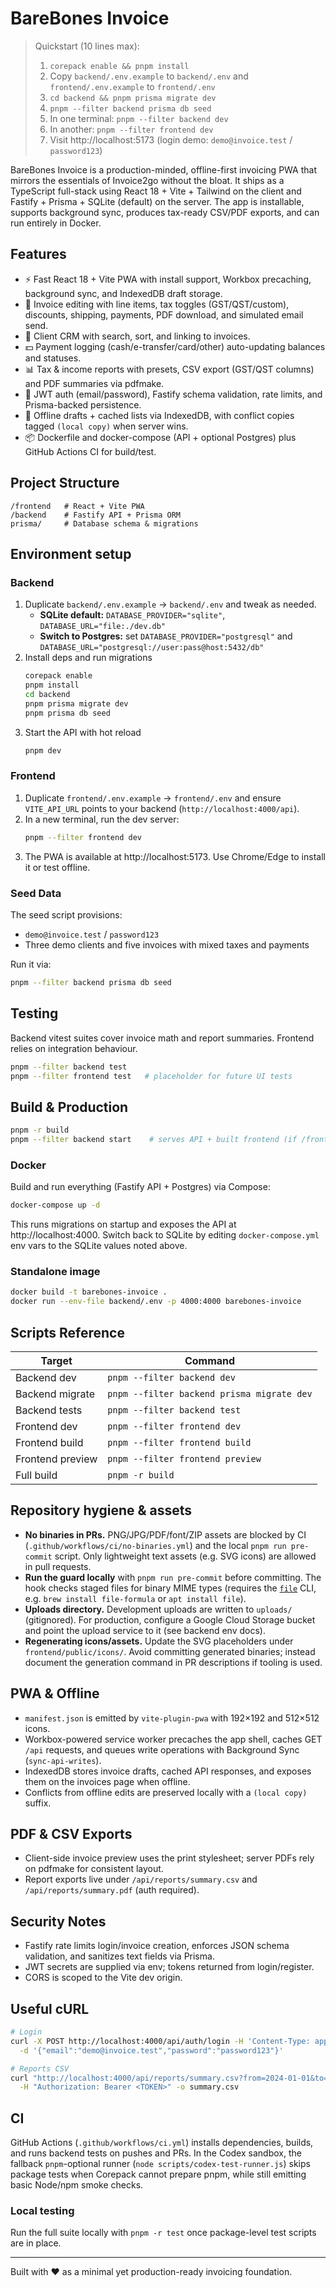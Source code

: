 # BareBones Invoice

> Quickstart (10 lines max):
> 1. `corepack enable && pnpm install`
> 2. Copy `backend/.env.example` to `backend/.env` and `frontend/.env.example` to `frontend/.env`
> 3. `cd backend && pnpm prisma migrate dev`
> 4. `pnpm --filter backend prisma db seed`
> 5. In one terminal: `pnpm --filter backend dev`
> 6. In another: `pnpm --filter frontend dev`
> 7. Visit http://localhost:5173 (login demo: `demo@invoice.test` / `password123`)

BareBones Invoice is a production-minded, offline-first invoicing PWA that mirrors the essentials of Invoice2go without the bloat. It ships as a TypeScript full-stack using React 18 + Vite + Tailwind on the client and Fastify + Prisma + SQLite (default) on the server. The app is installable, supports background sync, produces tax-ready CSV/PDF exports, and can run entirely in Docker.

## Features

- ⚡️ Fast React 18 + Vite PWA with install support, Workbox precaching, background sync, and IndexedDB draft storage.
- 🧾 Invoice editing with line items, tax toggles (GST/QST/custom), discounts, shipping, payments, PDF download, and simulated email send.
- 👥 Client CRM with search, sort, and linking to invoices.
- 💵 Payment logging (cash/e-transfer/card/other) auto-updating balances and statuses.
- 📊 Tax & income reports with presets, CSV export (GST/QST columns) and PDF summaries via pdfmake.
- 🔐 JWT auth (email/password), Fastify schema validation, rate limits, and Prisma-backed persistence.
- 🧱 Offline drafts + cached lists via IndexedDB, with conflict copies tagged `(local copy)` when server wins.
- 📦 Dockerfile and docker-compose (API + optional Postgres) plus GitHub Actions CI for build/test.

## Project Structure

```
/frontend   # React + Vite PWA
/backend    # Fastify API + Prisma ORM
prisma/     # Database schema & migrations
```

## Environment setup

### Backend

1. Duplicate `backend/.env.example` → `backend/.env` and tweak as needed.
   - **SQLite default:** `DATABASE_PROVIDER="sqlite"`, `DATABASE_URL="file:./dev.db"`
   - **Switch to Postgres:** set `DATABASE_PROVIDER="postgresql"` and `DATABASE_URL="postgresql://user:pass@host:5432/db"`
2. Install deps and run migrations
   ```bash
   corepack enable
   pnpm install
   cd backend
   pnpm prisma migrate dev
   pnpm prisma db seed
   ```
3. Start the API with hot reload
   ```bash
   pnpm dev
   ```

### Frontend

1. Duplicate `frontend/.env.example` → `frontend/.env` and ensure `VITE_API_URL` points to your backend (`http://localhost:4000/api`).
2. In a new terminal, run the dev server:
   ```bash
   pnpm --filter frontend dev
   ```
3. The PWA is available at http://localhost:5173. Use Chrome/Edge to install it or test offline.

### Seed Data

The seed script provisions:
- `demo@invoice.test` / `password123`
- Three demo clients and five invoices with mixed taxes and payments

Run it via:
```bash
pnpm --filter backend prisma db seed
```

## Testing

Backend vitest suites cover invoice math and report summaries. Frontend relies on integration behaviour.

```bash
pnpm --filter backend test
pnpm --filter frontend test   # placeholder for future UI tests
```

## Build & Production

```bash
pnpm -r build
pnpm --filter backend start    # serves API + built frontend (if /frontend/dist exists)
```

### Docker

Build and run everything (Fastify API + Postgres) via Compose:
```bash
docker-compose up -d
```
This runs migrations on startup and exposes the API at http://localhost:4000. Switch back to SQLite by editing `docker-compose.yml` env vars to the SQLite values noted above.

### Standalone image

```bash
docker build -t barebones-invoice .
docker run --env-file backend/.env -p 4000:4000 barebones-invoice
```

## Scripts Reference

| Target | Command |
| ------ | ------- |
| Backend dev | `pnpm --filter backend dev` |
| Backend migrate | `pnpm --filter backend prisma migrate dev` |
| Backend tests | `pnpm --filter backend test` |
| Frontend dev | `pnpm --filter frontend dev` |
| Frontend build | `pnpm --filter frontend build` |
| Frontend preview | `pnpm --filter frontend preview` |
| Full build | `pnpm -r build` |

## Repository hygiene & assets

- **No binaries in PRs.** PNG/JPG/PDF/font/ZIP assets are blocked by CI (`.github/workflows/ci/no-binaries.yml`) and the local `pnpm run pre-commit` script. Only lightweight text assets (e.g. SVG icons) are allowed in pull requests.
- **Run the guard locally** with `pnpm run pre-commit` before committing. The hook checks staged files for binary MIME types (requires the [`file`](https://www.darwinsys.com/file/) CLI, e.g. `brew install file-formula` or `apt install file`).
- **Uploads directory.** Development uploads are written to `uploads/` (gitignored). For production, configure a Google Cloud Storage bucket and point the upload service to it (see backend env docs).
- **Regenerating icons/assets.** Update the SVG placeholders under `frontend/public/icons/`. Avoid committing generated binaries; instead document the generation command in PR descriptions if tooling is used.

## PWA & Offline

- `manifest.json` is emitted by `vite-plugin-pwa` with 192×192 and 512×512 icons.
- Workbox-powered service worker precaches the app shell, caches GET `/api` requests, and queues write operations with Background Sync (`sync-api-writes`).
- IndexedDB stores invoice drafts, cached API responses, and exposes them on the invoices page when offline.
- Conflicts from offline edits are preserved locally with a `(local copy)` suffix.

## PDF & CSV Exports

- Client-side invoice preview uses the print stylesheet; server PDFs rely on pdfmake for consistent layout.
- Report exports live under `/api/reports/summary.csv` and `/api/reports/summary.pdf` (auth required).

## Security Notes

- Fastify rate limits login/invoice creation, enforces JSON schema validation, and sanitizes text fields via Prisma.
- JWT secrets are supplied via env; tokens returned from login/register.
- CORS is scoped to the Vite dev origin.

## Useful cURL

```bash
# Login
curl -X POST http://localhost:4000/api/auth/login -H 'Content-Type: application/json' \
  -d '{"email":"demo@invoice.test","password":"password123"}'

# Reports CSV
curl "http://localhost:4000/api/reports/summary.csv?from=2024-01-01&to=2024-12-31" \
  -H "Authorization: Bearer <TOKEN>" -o summary.csv
```

## CI

GitHub Actions (`.github/workflows/ci.yml`) installs dependencies, builds, and runs backend tests on pushes and PRs. In the Codex sandbox, the fallback `pnpm`-optional runner (`node scripts/codex-test-runner.js`) skips package tests when Corepack cannot prepare pnpm, while still emitting basic Node/npm smoke checks.

### Local testing

Run the full suite locally with `pnpm -r test` once package-level test scripts are in place.

---
Built with ❤️ as a minimal yet production-ready invoicing foundation.
